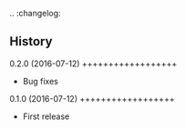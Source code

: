 .. :changelog:

History
-------

0.2.0 (2016-07-12)
++++++++++++++++++

* Bug fixes

0.1.0 (2016-07-12)
++++++++++++++++++

* First release
